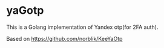 # yaGotp
This is a Golang implementation of Yandex otp(for 2FA auth).

Based on https://github.com/norblik/KeeYaOtp
